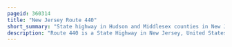 ```yaml
---
pageid: 360314
title: "New Jersey Route 440"
short_summary: "State highway in Hudson and Middlesex counties in New Jersey, United States"
description: "Route 440 is a State Highway in New Jersey, United States. It comprises two Segments, a 5. 15-mile Freeway in Middlesex County linking Interstate 287 and the New Jersey Turnpike, in Edison to the Outerbridge Crossing in Perth Amboy and an 8. 18-mile four-lane divided highway in Hudson County running from the Bayonne Bridge in Bayonne to U. S. Route 1/9 Truck in Jersey City. These two Segments are connected by the new York State Route 440 which runs through Staten island. The Freeway Portion is six-lane wide in middlesex County and it interchanges with the Garden State Parkway and the Us9 in Woodbridge."
---
```

